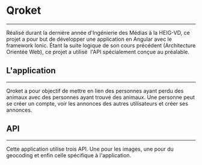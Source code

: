 # Qroket
---
Réalisé durant la dernière année d'Ingénierie des Médias à la HEIG-VD, ce projet
a pour but de développer une application en Angular avec le framework Ionic. Étant
la suite logique de son cours précédent (Architecture Orientée Web), ce projet a utilisé 
l'API spécialement conçue au préalable. 

## L'application
---
Qroket a pour objectif de mettre en lien des personnes ayant perdu des animaux avec des
personnes ayant trouvé des animaux. Une personne peut se créer un compte, voir les annonces
des autres utilisateurs et créer ses annonces. 

## API
---
Cette application utilise trois API. Une pour les images, une pour du geocoding et enfin celle
spécifique à l'application.
